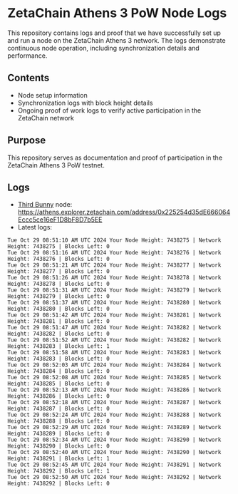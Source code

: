 # ZetaChain Athens 3 PoW Node Logs
This repository contains logs and proof that we have successfully set up and run a node on the ZetaChain Athens 3 network. The logs demonstrate continuous node operation, including synchronization details and performance.

## Contents
- Node setup information
- Synchronization logs with block height details
- Ongoing proof of work logs to verify active participation in the ZetaChain network

## Purpose
This repository serves as documentation and proof of participation in the ZetaChain Athens 3 PoW testnet.

## Logs

- [Third Bunny](https://thirdbunny.xyz/) node: https://athens.explorer.zetachain.com/address/0x225254d35dE666064Eccc5ce16eF1D8bF8D7b5EE
- Latest logs:
```
Tue Oct 29 08:51:10 AM UTC 2024 Your Node Height: 7438275 | Network Height: 7438275 | Blocks Left: 0
Tue Oct 29 08:51:16 AM UTC 2024 Your Node Height: 7438276 | Network Height: 7438276 | Blocks Left: 0
Tue Oct 29 08:51:21 AM UTC 2024 Your Node Height: 7438277 | Network Height: 7438277 | Blocks Left: 0
Tue Oct 29 08:51:26 AM UTC 2024 Your Node Height: 7438278 | Network Height: 7438278 | Blocks Left: 0
Tue Oct 29 08:51:31 AM UTC 2024 Your Node Height: 7438279 | Network Height: 7438279 | Blocks Left: 0
Tue Oct 29 08:51:37 AM UTC 2024 Your Node Height: 7438280 | Network Height: 7438280 | Blocks Left: 0
Tue Oct 29 08:51:42 AM UTC 2024 Your Node Height: 7438281 | Network Height: 7438281 | Blocks Left: 0
Tue Oct 29 08:51:47 AM UTC 2024 Your Node Height: 7438282 | Network Height: 7438282 | Blocks Left: 0
Tue Oct 29 08:51:52 AM UTC 2024 Your Node Height: 7438282 | Network Height: 7438283 | Blocks Left: 1
Tue Oct 29 08:51:58 AM UTC 2024 Your Node Height: 7438283 | Network Height: 7438283 | Blocks Left: 0
Tue Oct 29 08:52:03 AM UTC 2024 Your Node Height: 7438284 | Network Height: 7438284 | Blocks Left: 0
Tue Oct 29 08:52:08 AM UTC 2024 Your Node Height: 7438285 | Network Height: 7438285 | Blocks Left: 0
Tue Oct 29 08:52:13 AM UTC 2024 Your Node Height: 7438286 | Network Height: 7438286 | Blocks Left: 0
Tue Oct 29 08:52:18 AM UTC 2024 Your Node Height: 7438287 | Network Height: 7438287 | Blocks Left: 0
Tue Oct 29 08:52:24 AM UTC 2024 Your Node Height: 7438288 | Network Height: 7438288 | Blocks Left: 0
Tue Oct 29 08:52:29 AM UTC 2024 Your Node Height: 7438289 | Network Height: 7438289 | Blocks Left: 0
Tue Oct 29 08:52:34 AM UTC 2024 Your Node Height: 7438290 | Network Height: 7438290 | Blocks Left: 0
Tue Oct 29 08:52:40 AM UTC 2024 Your Node Height: 7438290 | Network Height: 7438291 | Blocks Left: 1
Tue Oct 29 08:52:45 AM UTC 2024 Your Node Height: 7438291 | Network Height: 7438292 | Blocks Left: 1
Tue Oct 29 08:52:50 AM UTC 2024 Your Node Height: 7438292 | Network Height: 7438292 | Blocks Left: 0
```
